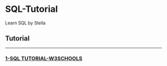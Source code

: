 # SQL-Tutorial
Learn SQL by Stella

## Tutorial

---

### [1-SQL TUTORIAL-W3SCHOOLS](https://www.w3schools.com/sql/)